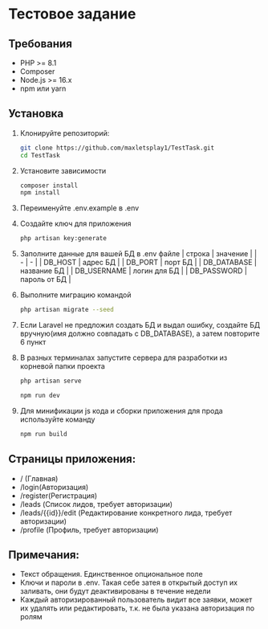 # Тестовое задание

## Требования

- PHP >= 8.1
- Composer
- Node.js >= 16.x
- npm или yarn

## Установка

1. Клонируйте репозиторий:

   ```bash
   git clone https://github.com/maxletsplay1/TestTask.git
   cd TestTask
   ```

2. Установите зависимости
   ```bash
   composer install
   npm install
   ```
3. Переименуйте .env.example в .env
4. Создайте ключ для приложения
   ```bash
   php artisan key:generate
   ```
5. Заполните данные для вашей БД в .env файле
   | строка | значение |
   | - | - |
   | DB_HOST | адрес БД |
   | DB_PORT | порт БД |
   | DB_DATABASE | название БД |
   | DB_USERNAME | логин для БД |
   | DB_PASSWORD | пароль от БД |

6. Выполните миграцию командой
   ```bash
   php artisan migrate --seed
   ```
7. Если Laravel не предложил создать БД и выдал ошибку, создайте БД вручную(имя должно совпадать с DB_DATABASE), а затем
   повторите 6 пункт

8. В разных терминалах запустите сервера для разработки из корневой папки проекта
   ```bash
   php artisan serve
   ```
   ```bash
   npm run dev
   ```
9. Для минификации js кода и сборки приложения для прода используйте команду
   ```bash
   npm run build
   ```

## Страницы приложения:

- / (Главная)
- /login(Авторизация)
- /register(Регистрация)
- /leads (Список лидов, требует авторизации)
- /leads/{{id}}/edit (Редактирование конкретного лида, требует авторизации)
- /profile (Профиль, требует авторизации)

## Примечания:

- Текст обращения. Единственное опциональное поле
- Ключи и пароли в .env. Такая себе затея в открытый доступ их заливать, они будут деактивированы в течение недели
- Каждый авторизированный пользователь видит все заявки, может их удалять или редактировать, т.к. не была указана
  авторизация по ролям
